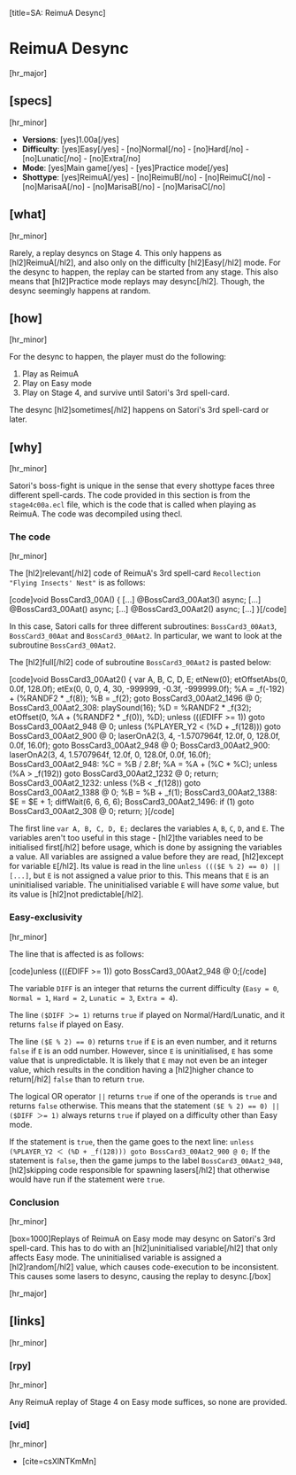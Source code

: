 [title=SA: ReimuA Desync]
# ReimuA Desync

[hr_major] 
## [specs]
[hr_minor]  

* **Versions**: [yes]1.00a[/yes] 
* **Difficulty**: [yes]Easy[/yes] - [no]Normal[/no] - [no]Hard[/no] - [no]Lunatic[/no] - [no]Extra[/no]
* **Mode**: [yes]Main game[/yes] - [yes]Practice mode[/yes]
* **Shottype**: [yes]ReimuA[/yes] - [no]ReimuB[/no] - [no]ReimuC[/no] - [no]MarisaA[/no] - [no]MarisaB[/no] - [no]MarisaC[/no]

## [what]
[hr_minor]

Rarely, a replay desyncs on Stage 4. This only happens as [hl2]ReimuA[/hl2], and also only on the difficulty [hl2]Easy[/hl2] mode. For the desync to happen, the replay can be started from any stage. This also means that [hl2]Practice mode replays may desync[/hl2]. Though, the desync seemingly happens at random.

## [how]
[hr_minor]

For the desync to happen, the player must do the following:
1. Play as ReimuA
2. Play on Easy mode
3. Play on Stage 4, and survive until Satori's 3rd spell-card.

The desync [hl2]sometimes[/hl2] happens on Satori's 3rd spell-card or later.

## [why]
[hr_minor]

Satori's boss-fight is unique in the sense that every shottype faces three different spell-cards. The code provided in this section is from the ``stage4c00a.ecl`` file, which is the code that is called when playing as ReimuA. The code was decompiled using thecl.

### The code
[hr_minor]

The [hl2]relevant[/hl2] code of ReimuA's 3rd spell-card ``Recollection "Flying Insects' Nest"`` is as follows:

[code]void BossCard3_00A() {
    [...]
    @BossCard3_00Aat3() async;
    [...]
    @BossCard3_00Aat() async;
    [...]
    @BossCard3_00Aat2() async;
    [...]
}[/code]

In this case, Satori calls for three different subroutines: ``BossCard3_00Aat3``, ``BossCard3_00Aat`` and ``BossCard3_00Aat2``. In particular, we want to look at the subroutine ``BossCard3_00Aat2``.

The [hl2]full[/hl2] code of subroutine ``BossCard3_00Aat2`` is pasted below:

[code]void BossCard3_00Aat2() {
    var A, B, C, D, E;
    etNew(0);
    etOffsetAbs(0, 0.0f, 128.0f);
    etEx(0, 0, 0, 4, 30, -999999, -0.3f, -999999.0f);
    %A = _f(-192) + (%RANDF2 * _f(8));
    %B = _f(2);
    goto BossCard3_00Aat2_1496 @ 0;
BossCard3_00Aat2_308:
    playSound(16);
    %D = %RANDF2 * _f(32);
    etOffset(0, %A + (%RANDF2 * _f(0)), %D);
    unless ((($E % 2) == 0) || ($DIFF >= 1)) goto BossCard3_00Aat2_948 @ 0;
    unless (%PLAYER_Y2 < (%D + _f(128))) goto BossCard3_00Aat2_900 @ 0;
    laserOnA2(3, 4, -1.5707964f, 12.0f, 0, 128.0f, 0.0f, 16.0f);
    goto BossCard3_00Aat2_948 @ 0;
BossCard3_00Aat2_900:
    laserOnA2(3, 4, 1.5707964f, 12.0f, 0, 128.0f, 0.0f, 16.0f);
BossCard3_00Aat2_948:
    %C = %B / 2.8f;
    %A = %A + (%C * %C);
    unless (%A > _f(192)) goto BossCard3_00Aat2_1232 @ 0;
    return;
BossCard3_00Aat2_1232:
    unless (%B < _f(128)) goto BossCard3_00Aat2_1388 @ 0;
    %B = %B + _f(1);
BossCard3_00Aat2_1388:
    $E = $E + 1;
    diffWait(6, 6, 6, 6);
BossCard3_00Aat2_1496:
    if (1) goto BossCard3_00Aat2_308 @ 0;
    return;
}[/code]

The first line ``var A, B, C, D, E;`` declares the variables ``A``, ``B``, ``C``, ``D``, and ``E``. The variables aren't too useful in this stage - [hl2]the variables need to be initialised first[/hl2] before usage, which is done by assigning the variables a value. All variables are assigned a value before they are read, [hl2]except for variable ``E``[/hl2]. Its value is read in the line ``unless ((($E % 2) == 0) || [...]``, but ``E`` is not assigned a value prior to this. This means that ``E`` is an uninitialised variable. The uninitialised variable ``E`` will have *some* value, but its value is [hl2]not predictable[/hl2]. 

### Easy-exclusivity
[hr_minor]

The line that is affected is as follows:

[code]unless ((($E % 2) == 0) || ($DIFF >= 1)) goto BossCard3_00Aat2_948 @ 0;[/code]

The variable ``DIFF`` is an integer that returns the current difficulty (``Easy = 0``, ``Normal = 1``, ``Hard = 2``, ``Lunatic = 3``, ``Extra = 4``). 

The line ``($DIFF ＞= 1)`` returns ``true`` if played on Normal/Hard/Lunatic, and it returns ``false`` if played on Easy.

The line ``($E % 2) == 0)`` returns ``true`` if ``E`` is an even number, and it returns ``false`` if ``E`` is an odd number. However, since ``E`` is uninitialised, ``E`` has some value that is unpredictable. It is likely that ``E`` may not even be an integer value, which results in the condition having a [hl2]higher chance to return[/hl2] ``false`` than to return ``true``.

The logical OR operator ``||`` returns ``true`` if one of the operands is ``true`` and returns ``false`` otherwise. This means that the statement ``($E % 2) == 0) || ($DIFF ＞= 1)`` always returns ``true`` if played on a difficulty other than Easy mode.

If the statement is ``true``, then the game goes to the next line: ``unless (%PLAYER_Y2 ＜ (%D + _f(128))) goto BossCard3_00Aat2_900 @ 0;``
If the statement is ``false``, then the game jumps to the label ``BossCard3_00Aat2_948``, [hl2]skipping code responsible for spawning lasers[/hl2] that otherwise would have run if the statement were ``true``.

### Conclusion
[hr_minor]

[box=1000]Replays of ReimuA on Easy mode may desync on Satori's 3rd spell-card. This has to do with an [hl2]uninitialised variable[/hl2] that only affects Easy mode. The uninitialised variable is assigned a [hl2]random[/hl2] value, which causes code-execution to be inconsistent. This causes some lasers to desync, causing the replay to desync.[/box]



[hr_major]
## [links]
[hr_minor]
### [rpy]
[hr_minor]

Any ReimuA replay of Stage 4 on Easy mode suffices, so none are provided.

### [vid]
[hr_minor]

+ [cite=csXlNTKmMn]